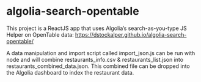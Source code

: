 # algolia-search-opentable

This project is a ReactJS app that uses Algolia’s search-as-you-type JS Helper on OpenTable data: https://dstockalper.github.io/algolia-search-opentable/

A data manipulation and import script called import_json.js can be run with node and will combine restaurants_info.csv & restaurants_list.json into restaurants_combined_data.json. This combined file can be dropped into the Algolia dashboard to index the restaurant data.

